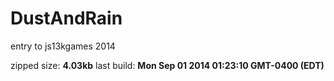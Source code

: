 DustAndRain
===========

entry to js13kgames 2014

zipped size: **4.03kb**
last build:  **Mon Sep 01 2014 01:23:10 GMT-0400 (EDT)**
